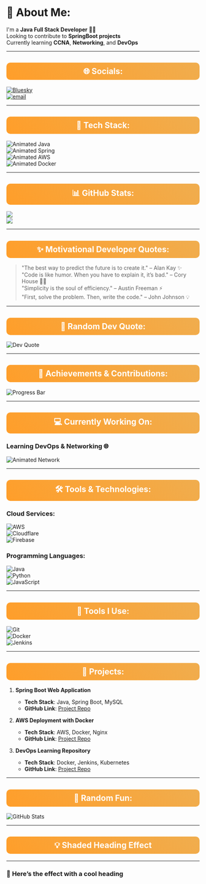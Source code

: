 # 💫 About Me:
I'm a **Java Full Stack Developer** 👨‍💻  
Looking to contribute to **SpringBoot projects**  
Currently learning **CCNA**, **Networking**, and **DevOps**  

---

## 🌐 Socials:
[![Bluesky](https://img.shields.io/badge/bluesky-0285FF?style=for-the-badge&logo=bluesky&logoColor=%23FFFFFF)](https://bsky.app/profile/https://www.amaanashaq.xyz/)  
[![email](https://img.shields.io/badge/Email-D14836?logo=gmail&logoColor=white)](mailto:amaanashiq69@gmail.com)  

---

## 🚀 Tech Stack:
![Animated Java](https://media.giphy.com/media/yoJC1QkYOEGbN0Ne3s/giphy.gif)  
![Animated Spring](https://media.giphy.com/media/1Z8TpvgwvUR3t62Fdf/giphy.gif)  
![Animated AWS](https://media.giphy.com/media/3ohs7OrMNxfIKUEQqI/giphy.gif)  
![Animated Docker](https://media.giphy.com/media/4dy6g8h0xH92fnfX0z/giphy.gif)  

---

## 📊 GitHub Stats:
![](https://github-readme-stats.vercel.app/api?username=amaan0069&theme=dark&hide_border=false&include_all_commits=false&count_private=false)  
![](https://github-readme-streak-stats.herokuapp.com/?user=amaan0069&theme=dark&hide_border=false)

---

## ✨ Motivational Developer Quotes:
> "The best way to predict the future is to create it." – Alan Kay ✨  
> "Code is like humor. When you have to explain it, it’s bad." – Cory House 🧑‍💻  
> "Simplicity is the soul of efficiency." – Austin Freeman ⚡  
> "First, solve the problem. Then, write the code." – John Johnson 💡  

---

## 🌱 Random Dev Quote:
![Dev Quote](https://quotes-github-readme.vercel.app/api?type=horizontal&theme=gruvbox)

---

## 🎯 Achievements & Contributions:

![Progress Bar](https://progress-bar.dev/50/?scale=100&title=Learning%20CCNA&color=blue&suffix=%)

---

## 💻 Currently Working On:
### **Learning DevOps & Networking** 🌐  
![Animated Network](https://media.giphy.com/media/1VtG6WqmgNlkfUSOmu/giphy.gif)

---

## 🛠 Tools & Technologies:

### **Cloud Services:**
![AWS](https://img.shields.io/badge/AWS-%23FF9900.svg?style=plastic&logo=amazon-aws&logoColor=white)  
![Cloudflare](https://img.shields.io/badge/Cloudflare-F38020.svg?style=plastic&logo=Cloudflare&logoColor=white)  
![Firebase](https://img.shields.io/badge/firebase-%23039BE5.svg?style=plastic&logo=firebase)

### **Programming Languages:**
![Java](https://img.shields.io/badge/java-%23ED8B00.svg?style=plastic&logo=openjdk&logoColor=white)  
![Python](https://img.shields.io/badge/python-3670A0?style=plastic&logo=python&logoColor=ffdd54)  
![JavaScript](https://img.shields.io/badge/javascript-%23323330.svg?style=plastic&logo=javascript&logoColor=%23F7DF1E)  

---

## 🔧 Tools I Use:
![Git](https://img.shields.io/badge/git-%23F05033.svg?style=plastic&logo=git&logoColor=white)  
![Docker](https://img.shields.io/badge/docker-%230db7ed.svg?style=plastic&logo=docker&logoColor=white)  
![Jenkins](https://img.shields.io/badge/jenkins-%232C5263.svg?style=plastic&logo=jenkins&logoColor=white)  

---

## 🌟 Projects:

1. **Spring Boot Web Application**  
   - **Tech Stack**: Java, Spring Boot, MySQL  
   - **GitHub Link**: [Project Repo](https://github.com/amaan0069/spring-boot-web)

2. **AWS Deployment with Docker**  
   - **Tech Stack**: AWS, Docker, Nginx  
   - **GitHub Link**: [Project Repo](https://github.com/amaan0069/aws-deployment-docker)

3. **DevOps Learning Repository**  
   - **Tech Stack**: Docker, Jenkins, Kubernetes  
   - **GitHub Link**: [Project Repo](https://github.com/amaan0069/devops-learning)

---

## 👾 Random Fun:
![GitHub Stats](https://visitcount.itsvg.in/api?id=amaan0069&icon=0&color=0)

---

## 💡 Shaded Heading Effect

<style>
h2 {
  background: linear-gradient(45deg, #ff9e2a, #f0ad4e);
  color: white;
  font-weight: bold;
  text-align: center;
  padding: 10px;
  border-radius: 10px;
}
</style>

---

### 🚀 **Here’s the effect with a cool heading**
